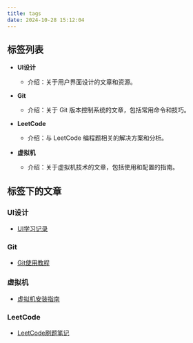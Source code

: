 ```yaml
---
title: tags
date: 2024-10-28 15:12:04
---
```


## 标签列表

- **UI设计**
  - 介绍：关于用户界面设计的文章和资源。
  
- **Git**
  - 介绍：关于 Git 版本控制系统的文章，包括常用命令和技巧。

- **LeetCode**
  - 介绍：与 LeetCode 编程题相关的解决方案和分析。

- **虚拟机**
  - 介绍：关于虚拟机技术的文章，包括使用和配置的指南。

## 标签下的文章

### UI设计
- [UI学习记录](/2022/10/14/UI学习记录/)
### Git
- [Git使用教程](/2022/09/12/远程仓库链接/)
### 虚拟机
- [虚拟机安装指南](http://localhost:4000/2022/09/12/虚拟机搭建/)
### LeetCode
- [LeetCode刷题笔记](link-to-article)


